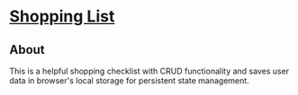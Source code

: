 # [Shopping List](https://github.com/jiyoungglee/shopping-list)

## About

This is a helpful shopping checklist with CRUD functionality and saves user data in browser's local storage for persistent state management.
